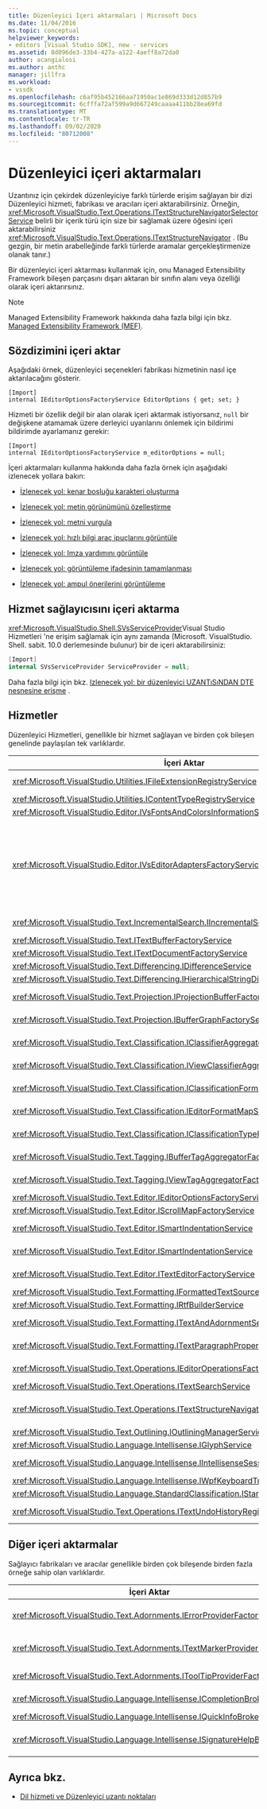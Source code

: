 ```yaml
---
title: Düzenleyici Içeri aktarmaları | Microsoft Docs
ms.date: 11/04/2016
ms.topic: conceptual
helpviewer_keywords:
- editors [Visual Studio SDK], new - services
ms.assetid: 8d096de3-33b4-427a-a122-4aeff8a72da0
author: acangialosi
ms.author: anthc
manager: jillfra
ms.workload:
- vssdk
ms.openlocfilehash: c6af95b452166aa71950ac1e869d333d12d857b9
ms.sourcegitcommit: 6cfffa72af599a9d667249caaaa411bb28ea69fd
ms.translationtype: MT
ms.contentlocale: tr-TR
ms.lasthandoff: 09/02/2020
ms.locfileid: "80712008"
---
```

# <a name="editor-imports"></a>Düzenleyici içeri aktarmaları
Uzantınız için çekirdek düzenleyiciye farklı türlerde erişim sağlayan bir dizi Düzenleyici hizmeti, fabrikası ve aracıları içeri aktarabilirsiniz. Örneğin, <xref:Microsoft.VisualStudio.Text.Operations.ITextStructureNavigatorSelectorService> belirli bir içerik türü için size bir sağlamak üzere öğesini içeri aktarabilirsiniz <xref:Microsoft.VisualStudio.Text.Operations.ITextStructureNavigator> . (Bu gezgin, bir metin arabelleğinde farklı türlerde aramalar gerçekleştirmenize olanak tanır.)

 Bir düzenleyici içeri aktarması kullanmak için, onu Managed Extensibility Framework bileşen parçasını dışarı aktaran bir sınıfın alanı veya özelliği olarak içeri aktarırsınız.

> [!NOTE]
> Managed Extensibility Framework hakkında daha fazla bilgi için bkz. [Managed Extensibility Framework (MEF)](/dotnet/framework/mef/index).

## <a name="import-syntax"></a>Sözdizimini içeri aktar
 Aşağıdaki örnek, düzenleyici seçenekleri fabrikası hizmetinin nasıl içe aktarılacağını gösterir.

```
[Import]
internal IEditorOptionsFactoryService EditorOptions { get; set; }
```

 Hizmeti bir özellik değil bir alan olarak içeri aktarmak istiyorsanız, `null` bir değişkene atamamak üzere derleyici uyarılarını önlemek için bildirimi bildirimde ayarlamanız gerekir:

```
[Import]
internal IEditorOptionsFactoryService m_editorOptions = null;
```

 İçeri aktarmaları kullanma hakkında daha fazla örnek için aşağıdaki izlenecek yollara bakın:

- [İzlenecek yol: kenar boşluğu karakteri oluşturma](../extensibility/walkthrough-creating-a-margin-glyph.md)

- [İzlenecek yol: metin görünümünü özelleştirme](../extensibility/walkthrough-customizing-the-text-view.md)

- [İzlenecek yol: metni vurgula](../extensibility/walkthrough-highlighting-text.md)

- [İzlenecek yol: hızlı bilgi araç ipuçlarını görüntüle](../extensibility/walkthrough-displaying-quickinfo-tooltips.md)

- [İzlenecek yol: Imza yardımını görüntüle](../extensibility/walkthrough-displaying-signature-help.md)

- [İzlenecek yol: görüntüleme ifadesinin tamamlanması](../extensibility/walkthrough-displaying-statement-completion.md)

- [İzlenecek yol: ampul önerilerini görüntüleme](../extensibility/walkthrough-displaying-light-bulb-suggestions.md)

## <a name="import-the-service-provider"></a>Hizmet sağlayıcısını içeri aktarma
 <xref:Microsoft.VisualStudio.Shell.SVsServiceProvider>Visual Studio Hizmetleri 'ne erişim sağlamak için aynı zamanda (Microsoft. VisualStudio. Shell. sabit. 10.0 derlemesinde bulunur) bir de içeri aktarabilirsiniz:

```csharp
[Import]
internal SVsServiceProvider ServiceProvider = null;
```

 Daha fazla bilgi için bkz. [Izlenecek yol: bir düzenleyici UZANTıSıNDAN DTE nesnesine erişme](../extensibility/walkthrough-accessing-the-dte-object-from-an-editor-extension.md) .

## <a name="services"></a>Hizmetler
 Düzenleyici Hizmetleri, genellikle bir hizmet sağlayan ve birden çok bileşen genelinde paylaşılan tek varlıklardır.

|İçeri Aktar|Saðlar|
|------------|--------------|
|<xref:Microsoft.VisualStudio.Utilities.IFileExtensionRegistryService>|Dosya uzantıları ve nesneler arasındaki ilişki <xref:Microsoft.VisualStudio.Utilities.IContentType> .|
|<xref:Microsoft.VisualStudio.Utilities.IContentTypeRegistryService>|<xref:Microsoft.VisualStudio.Utilities.IContentType> nesneleri topluluğu.|
|<xref:Microsoft.VisualStudio.Editor.IVsFontsAndColorsInformationService>|<xref:Microsoft.VisualStudio.Editor.IVsFontsAndColorsInformation> nesneyi.|
|<xref:Microsoft.VisualStudio.Editor.IVsEditorAdaptersFactoryService>|Birçok Düzenleyici bağdaştırıcı nesnesi:<br /><br /> <xref:Microsoft.VisualStudio.TextManager.Interop.IVsCodeWindow><br /><br /> <xref:Microsoft.VisualStudio.TextManager.Interop.IVsTextBuffer><br /><br /> <xref:Microsoft.VisualStudio.TextManager.Interop.IVsTextBufferCoordinator><br /><br /> <xref:Microsoft.VisualStudio.TextManager.Interop.IVsTextView>|
|<xref:Microsoft.VisualStudio.Text.IncrementalSearch.IIncrementalSearchFactoryService>|<xref:Microsoft.VisualStudio.Text.IncrementalSearch.IIncrementalSearch>Belirli bir metin görünümü için nesne.|
|<xref:Microsoft.VisualStudio.Text.ITextBufferFactoryService>|Bir <xref:Microsoft.VisualStudio.Text.ITextBuffer> .|
|<xref:Microsoft.VisualStudio.Text.ITextDocumentFactoryService>|Bir <xref:Microsoft.VisualStudio.Text.ITextDocument> .|
|<xref:Microsoft.VisualStudio.Text.Differencing.IDifferenceService>|<xref:Microsoft.VisualStudio.Text.Differencing.IDifferenceCollection%601>Farklar.|
|<xref:Microsoft.VisualStudio.Text.Differencing.IHierarchicalStringDifferenceService>|<xref:Microsoft.VisualStudio.Text.Differencing.IHierarchicalDifferenceCollection>Farklar.|
|<xref:Microsoft.VisualStudio.Text.Projection.IProjectionBufferFactoryService>|Bir <xref:Microsoft.VisualStudio.Text.Projection.IProjectionBuffer> veya bir <xref:Microsoft.VisualStudio.Text.Projection.IElisionBuffer> .|
|<xref:Microsoft.VisualStudio.Text.Projection.IBufferGraphFactoryService>|Bir <xref:Microsoft.VisualStudio.Text.Projection.IBufferGraph> nesne kümesi için <xref:Microsoft.VisualStudio.Text.ITextBuffer> .|
|<xref:Microsoft.VisualStudio.Text.Classification.IClassifierAggregatorService>|<xref:Microsoft.VisualStudio.Text.Classification.IClassifier>Bir için bir <xref:Microsoft.VisualStudio.Text.ITextBuffer> .|
|<xref:Microsoft.VisualStudio.Text.Classification.IViewClassifierAggregatorService>|<xref:Microsoft.VisualStudio.Text.Classification.IClassifier>Bir için bir <xref:Microsoft.VisualStudio.Text.Editor.ITextView> .|
|<xref:Microsoft.VisualStudio.Text.Classification.IClassificationFormatMapService>|<xref:Microsoft.VisualStudio.Text.Classification.IClassificationFormatMap>Bir için bir <xref:Microsoft.VisualStudio.Text.Editor.ITextView> .|
|<xref:Microsoft.VisualStudio.Text.Classification.IEditorFormatMapService>|<xref:Microsoft.VisualStudio.Text.Classification.IEditorFormatMap>Bir için bir <xref:Microsoft.VisualStudio.Text.Editor.ITextView> .|
|<xref:Microsoft.VisualStudio.Text.Classification.IClassificationTypeRegistryService>|Nesne koleksiyonunu tutar <xref:Microsoft.VisualStudio.Text.Classification.IClassificationType> .|
|<xref:Microsoft.VisualStudio.Text.Tagging.IBufferTagAggregatorFactoryService>|Bir <xref:Microsoft.VisualStudio.Text.Tagging.ITagAggregator%601> metin arabelleği için.|
|<xref:Microsoft.VisualStudio.Text.Tagging.IViewTagAggregatorFactoryService>|Bir <xref:Microsoft.VisualStudio.Text.Tagging.ITagAggregator%601> metin görünümü için.|
|<xref:Microsoft.VisualStudio.Text.Editor.IEditorOptionsFactoryService>|<xref:Microsoft.VisualStudio.Text.Editor.IEditorOptions>Belirtilen kapsam için.|
|<xref:Microsoft.VisualStudio.Text.Editor.IScrollMapFactoryService>|Bir <xref:Microsoft.VisualStudio.Text.Editor.IScrollMap> metin görünümü için.|
|<xref:Microsoft.VisualStudio.Text.Editor.ISmartIndentationService>|<xref:Microsoft.VisualStudio.Text.Editor.ISmartIndent>Bir için bir <xref:Microsoft.VisualStudio.Text.Editor.ITextView> .|
|<xref:Microsoft.VisualStudio.Text.Editor.ISmartIndentationService>|Nesneler aracılığıyla otomatik Girintiyi alır <xref:Microsoft.VisualStudio.Text.Editor.ISmartIndentProvider> .|
|<xref:Microsoft.VisualStudio.Text.Editor.ITextEditorFactoryService>|<xref:Microsoft.VisualStudio.Text.Editor.IWpfTextViewHost>Bir için öğesini yönetir <xref:Microsoft.VisualStudio.Text.Editor.IWpfTextView> .|
|<xref:Microsoft.VisualStudio.Text.Formatting.IFormattedTextSourceFactoryService>|Bir <xref:Microsoft.VisualStudio.Text.Formatting.IFormattedLineSource> .|
|<xref:Microsoft.VisualStudio.Text.Formatting.IRtfBuilderService>|Bir anlık görüntü yayılma kümesinden RTF biçimli metin oluşturur.|
|<xref:Microsoft.VisualStudio.Text.Formatting.ITextAndAdornmentSequencerFactoryService>|Bir <xref:Microsoft.VisualStudio.Text.Formatting.ITextAndAdornmentSequencer> için bir <xref:Microsoft.VisualStudio.Text.Editor.ITextView> .|
|<xref:Microsoft.VisualStudio.Text.Formatting.ITextParagraphPropertiesFactoryService>|Bir <xref:System.Windows.Media.TextFormatting.TextParagraphProperties> görünümdeki metin satırlarını biçimlendirmek için.|
|<xref:Microsoft.VisualStudio.Text.Operations.IEditorOperationsFactoryService>|<xref:Microsoft.VisualStudio.Text.Operations.IEditorOperations>İçin bir nesnesi <xref:Microsoft.VisualStudio.Text.Editor.ITextView> .|
|<xref:Microsoft.VisualStudio.Text.Operations.ITextSearchService>|Bir metin anlık görüntüsünü arar.|
|<xref:Microsoft.VisualStudio.Text.Operations.ITextStructureNavigatorSelectorService>|<xref:Microsoft.VisualStudio.Text.Operations.ITextStructureNavigator>İçin bir <xref:Microsoft.VisualStudio.Text.ITextBuffer> <xref:Microsoft.VisualStudio.Utilities.IContentType> .|
|<xref:Microsoft.VisualStudio.Text.Outlining.IOutliningManagerService>|Bir <xref:Microsoft.VisualStudio.Text.Outlining.IOutliningManager> metin görünümü için.|
|<xref:Microsoft.VisualStudio.Language.Intellisense.IGlyphService>|Standart bir karakter kümesi.|
|<xref:Microsoft.VisualStudio.Language.Intellisense.IIntellisenseSessionStackMapService>|<xref:Microsoft.VisualStudio.Language.Intellisense.IIntellisenseSessionStack>Bir için bir <xref:Microsoft.VisualStudio.Text.Editor.ITextView> .|
|<xref:Microsoft.VisualStudio.Language.Intellisense.IWpfKeyboardTrackingService>|Klavye işlemesini izler.|
|<xref:Microsoft.VisualStudio.Language.StandardClassification.IStandardClassificationService>|Standart <xref:Microsoft.VisualStudio.Text.Classification.IClassificationType> nesneler.|
|<xref:Microsoft.VisualStudio.Text.Operations.ITextUndoHistoryRegistry>|Metin arabellekleri ve nesneler arasındaki ilişkiyi korur  <xref:Microsoft.VisualStudio.Text.Operations.ITextUndoHistory> .|

## <a name="other-imports"></a>Diğer içeri aktarmalar
 Sağlayıcı fabrikaları ve aracılar genellikle birden çok bileşende birden fazla örneğe sahip olan varlıklardır.

|İçeri Aktar|Saðlar|
|------------|--------------|
|<xref:Microsoft.VisualStudio.Text.Adornments.IErrorProviderFactory>|Bir <xref:Microsoft.VisualStudio.Text.Tagging.SimpleTagger%601> türü <xref:Microsoft.VisualStudio.Text.Tagging.ErrorTag> ) verilen arabellek için.|
|<xref:Microsoft.VisualStudio.Text.Adornments.ITextMarkerProviderFactory>|Metin işaretçisi etiketi oluşturma ( <xref:Microsoft.VisualStudio.Text.Tagging.SimpleTagger%601> türü <xref:Microsoft.VisualStudio.Text.Tagging.TextMarkerTag> ).|
|<xref:Microsoft.VisualStudio.Text.Adornments.IToolTipProviderFactory>|<xref:Microsoft.VisualStudio.Text.Adornments.IToolTipProvider>Verilen için bir <xref:Microsoft.VisualStudio.Text.Editor.ITextView> .|
|<xref:Microsoft.VisualStudio.Language.Intellisense.ICompletionBroker>|Bir <xref:Microsoft.VisualStudio.Language.Intellisense.ICompletionSession> .|
|<xref:Microsoft.VisualStudio.Language.Intellisense.IQuickInfoBroker>|Bir <xref:Microsoft.VisualStudio.Language.Intellisense.IQuickInfoSession> .|
|<xref:Microsoft.VisualStudio.Language.Intellisense.ISignatureHelpBroker>|Bir <xref:Microsoft.VisualStudio.Language.Intellisense.ISignatureHelpSession> .|

## <a name="see-also"></a>Ayrıca bkz.
- [Dil hizmeti ve Düzenleyici uzantı noktaları](../extensibility/language-service-and-editor-extension-points.md)
